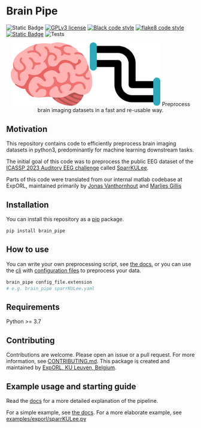 
Brain Pipe
==========

![Static Badge](https://img.shields.io/badge/Python%20version-3.7%2C%203.8%2C%203.9%2C%203.10%2C%203.11-blue)
[![GPLv3 license](https://img.shields.io/badge/License-GPLv3-blue.svg)](./LICENSE)
[![Black code style](https://img.shields.io/badge/code%20style-black-000000.svg)](https://black.readthedocs.io/en/stable/)
[![flake8 code style](https://img.shields.io/badge/code%20style-flake8-blue.svg)](https://flake8.pycqa.org/en/latest/)
[![Static Badge](https://img.shields.io/badge/docs-https%3A%2F%2Fexporl.github.io%2Fbrain_pipe%2F-blue)](https://exporl.github.io/brain_pipe/)
![Tests](https://github.com/exporl/brain_pipe/actions/workflows/ci.yml/badge.svg)

<p align="center">
  <img src="docs/source/_images/brain_pipe.svg" width="400px" />
  Preprocess brain imaging datasets in a fast and re-usable way.
</p>


Motivation
-----------
This repository contains code to efficiently preprocess brain imaging datasets in python3, predominantly for machine learning downstream tasks. 

The initial goal of this code was to preprocess the public EEG dataset of the [ICASSP 2023 Auditory EEG challenge](https://exporl.github.io/auditory-eeg-challenge-2023/) called [SparrKULee](https://rdr.kuleuven.be/dataset.xhtml?persistentId=doi:10.48804/K3VSND).

Parts of this code were translated from our internal matlab codebase at ExpORL,
maintained primarily by [Jonas Vanthornhout](https://gbiomed.kuleuven.be/english/research/50000666/50000672/people/members/00077061) and [Marlies Gillis](https://gbiomed.kuleuven.be/english/research/50000666/50000672/people/members/00123908)


Installation
------------

You can install this repository as a [pip](https://pip.pypa.io/en/stable/) package.

```bash
pip install brain_pipe
```

How to use
----------

You can write your own preprocessing script, see [the docs](public/pipeline.html#small-example),
or you can use the [cli](public/cli.html) with [configuration files](public/configuration.html) to preprocess your data.

```bash
brain_pipe config_file.extension
# e.g. brain_pipe sparrKULee.yaml
```


Requirements
------------

Python >= 3.7


Contributing
------------

Contributions are welcome. Please open an issue or a pull request.
For more information, see [CONTRIBUTING.md](./CONTRIBUTING.md).
This package is created and maintained by [ExpORL, KU Leuven, Belgium](https://gbiomed.kuleuven.be/english/research/50000666/50000672).

Example usage and starting guide
--------------------------------

Read the [docs](public/index.html) for a more detailed explanation of the pipeline.

For a simple example, see [the docs](public/pipeline.html##small-example).
For a more elaborate example, see [examples/exporl/sparrKULee.py](examples/exporl/sparrKULee.py)




